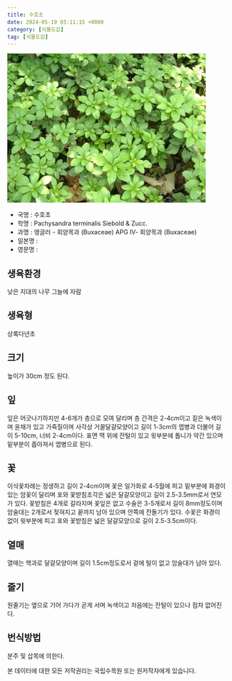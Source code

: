 ```yaml
---
title: 수호초
date: 2024-05-19 03:11:15 +0800
category: [식물도감]
tag: [식물도감]
---
```




![수호초](/assets/img/fileUpload/plants/basic/Buxaceae/Pachysandra/22720/1_th2.JPG)
- 국명 : 수호초
- 학명 : Pachysandra terminalis Siebold & Zucc.
- 과명 : 앵글러 - 회양목과 (Buxaceae) APG Ⅳ- 회양목과 (Buxaceae)
- 일본명 : 
- 영문명 : 


## 생육환경
낮은 지대의 나무 그늘에 자람
## 생육형
상록다년초
## 크기
높이가 30cm 정도 된다.
## 잎
잎은 어긋나기하지만 4-6개가 층으로 모여 달리며 층 간격은 2-4cm이고 짙은 녹색이며 윤채가 있고 가죽질이며 사각상 거꿀달걀모양이고 길이 1-3cm의 엽병과 더불어 길이 5-10cm, 너비 2-4cm이다. 표면 맥 위에 잔털이 있고 윗부분에 톱니가 약간 있으며 밑부분이 좁아져서 엽병으로 된다.
## 꽃
이삭꽃차례는 정생하고 길이 2-4cm이며 꽃은 일가화로 4-5월에 피고 밑부분에 화경이 있는 암꽃이 달리며 포와 꽃받침조각은 넓은 달걀모양이고 길이 2.5-3.5mm로서 연모가 있다. 꽃받침은 4개로 갈라지며 꽃잎은 없고 수술은 3-5개로서 길이 8mm정도이며 암술대는 2개로서 젖혀지고 끝까지 남아 있으며 안쪽에 잔돌기가 있다. 수꽃은  화경이 없이 윗부분에 피고 포와 꽃받침은 넓은 달걀모양으로 길이 2.5-3.5cm이다.
## 열매
열매는 핵과로 달걀모양이며 길이 1.5cm정도로서 겉에 털이 없고 암술대가 남아 있다.
## 줄기
원줄기는 옆으로 기어 가다가 곧게 서며 녹색이고 처음에는 잔털이 있으나 점차 없어진다.
## 번식방법
분주 및 삽목에 의한다.






본 데이터에 대한 모든 저작권리는 국립수목원 또는 원저작자에게 있습니다.
